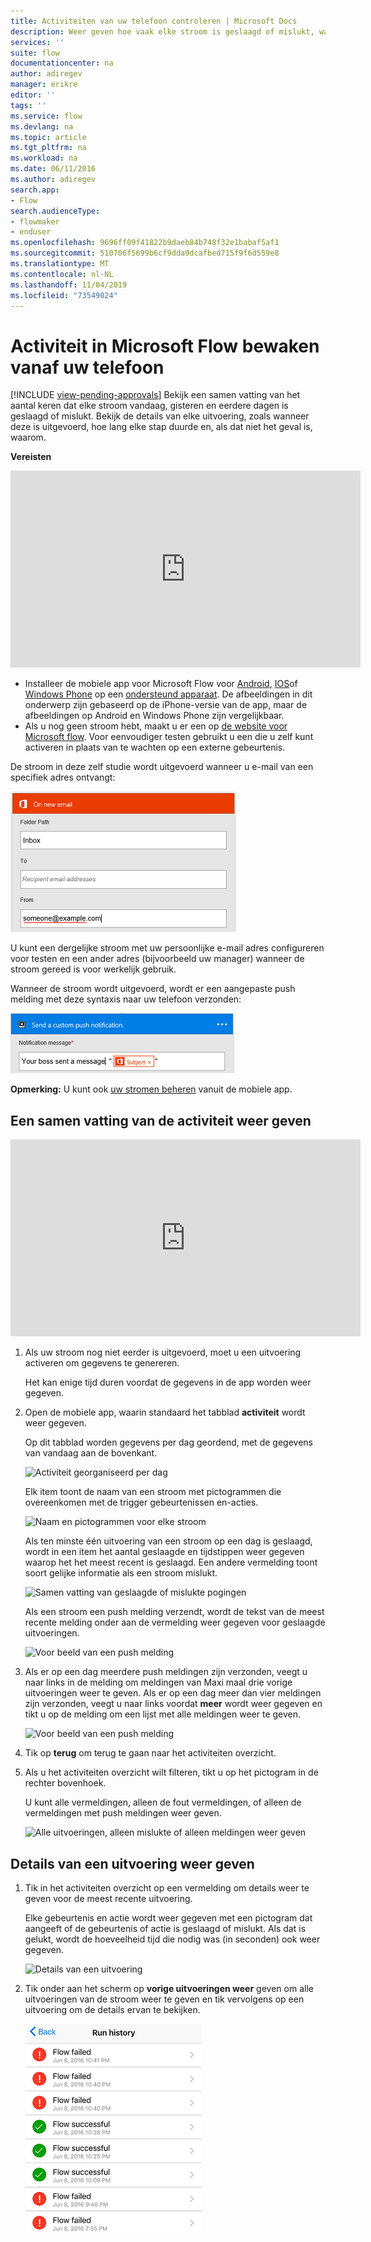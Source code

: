 ```yaml
---
title: Activiteiten van uw telefoon controleren | Microsoft Docs
description: Weer geven hoe vaak elke stroom is geslaagd of mislukt, wanneer elke uitvoering heeft plaatsgevonden en hoe lang het duurde
services: ''
suite: flow
documentationcenter: na
author: adiregev
manager: erikre
editor: ''
tags: ''
ms.service: flow
ms.devlang: na
ms.topic: article
ms.tgt_pltfrm: na
ms.workload: na
ms.date: 06/11/2016
ms.author: adiregev
search.app:
- Flow
search.audienceType:
- flowmaker
- enduser
ms.openlocfilehash: 9696ff09f41822b9daeb84b748f32e1babaf5af1
ms.sourcegitcommit: 510706f5699b6cf9dda9dcafbed715f9f6d559e8
ms.translationtype: MT
ms.contentlocale: nl-NL
ms.lasthandoff: 11/04/2019
ms.locfileid: "73549024"
---
```

# <a name="monitor-activity-in-microsoft-flow-from-your-phone"></a>Activiteit in Microsoft Flow bewaken vanaf uw telefoon
[!INCLUDE [view-pending-approvals](includes/cc-rebrand.md)]
Bekijk een samen vatting van het aantal keren dat elke stroom vandaag, gisteren en eerdere dagen is geslaagd of mislukt. Bekijk de details van elke uitvoering, zoals wanneer deze is uitgevoerd, hoe lang elke stap duurde en, als dat niet het geval is, waarom.

**Vereisten**

<iframe width="560" height="315" src="https://www.youtube.com/embed/vZuYZ64K3tI?list=PL8nfc9haGeb55I9wL9QnWyHp3ctU2_ThF" frameborder="0" allowfullscreen></iframe>

* Installeer de mobiele app voor Microsoft Flow voor [Android](https://aka.ms/flowmobiledocsandroid), [IOS](https://aka.ms/flowmobiledocsios)of [Windows Phone](https://aka.ms/flowmobilewindows) op een [ondersteund apparaat](getting-started.md#use-the-mobile-app). De afbeeldingen in dit onderwerp zijn gebaseerd op de iPhone-versie van de app, maar de afbeeldingen op Android en Windows Phone zijn vergelijkbaar.
* Als u nog geen stroom hebt, maakt u er een op [de website voor Microsoft flow](https://flow.microsoft.com/). Voor eenvoudiger testen gebruikt u een die u zelf kunt activeren in plaats van te wachten op een externe gebeurtenis.

De stroom in deze zelf studie wordt uitgevoerd wanneer u e-mail van een specifiek adres ontvangt:

![Stroom activeren bij ontvangst van e-mail vanuit een specifiek adres](./media/mobile-monitor-activity/create-trigger.png)

U kunt een dergelijke stroom met uw persoonlijke e-mail adres configureren voor testen en een ander adres (bijvoorbeeld uw manager) wanneer de stroom gereed is voor werkelijk gebruik.

Wanneer de stroom wordt uitgevoerd, wordt er een aangepaste push melding met deze syntaxis naar uw telefoon verzonden:

![Push melding verzenden](./media/mobile-monitor-activity/create-event.png)

**Opmerking:** U kunt ook [uw stromen beheren](mobile-manage-flows.md) vanuit de mobiele app.

## <a name="display-a-summary-of-activity"></a>Een samen vatting van de activiteit weer geven
<iframe width="560" height="315" src="https://www.youtube.com/embed/nVCGJamOw6s?list=PL8nfc9haGeb55I9wL9QnWyHp3ctU2_ThF" frameborder="0" allowfullscreen></iframe>

1. Als uw stroom nog niet eerder is uitgevoerd, moet u een uitvoering activeren om gegevens te genereren.
   
    Het kan enige tijd duren voordat de gegevens in de app worden weer gegeven.
2. Open de mobiele app, waarin standaard het tabblad **activiteit** wordt weer gegeven.
   
    Op dit tabblad worden gegevens per dag geordend, met de gegevens van vandaag aan de bovenkant.
   
    ![Activiteit georganiseerd per dag](./media/mobile-monitor-activity/activity-day2.png)
   
    Elk item toont de naam van een stroom met pictogrammen die overeenkomen met de trigger gebeurtenissen en-acties.
   
    ![Naam en pictogrammen voor elke stroom](./media/mobile-monitor-activity/activity-flow-name.png)
   
    Als ten minste één uitvoering van een stroom op een dag is geslaagd, wordt in een item het aantal geslaagde en tijdstippen weer gegeven waarop het het meest recent is geslaagd. Een andere vermelding toont soort gelijke informatie als een stroom mislukt.
   
    ![Samen vatting van geslaagde of mislukte pogingen](./media/mobile-monitor-activity/activity-summary.png)
   
    Als een stroom een push melding verzendt, wordt de tekst van de meest recente melding onder aan de vermelding weer gegeven voor geslaagde uitvoeringen.
   
    ![Voor beeld van een push melding](./media/mobile-monitor-activity/activity-notification.png)
3. Als er op een dag meerdere push meldingen zijn verzonden, veegt u naar links in de melding om meldingen van Maxi maal drie vorige uitvoeringen weer te geven. Als er op een dag meer dan vier meldingen zijn verzonden, veegt u naar links voordat **meer** wordt weer gegeven en tikt u op de melding om een lijst met alle meldingen weer te geven.
   
    ![Voor beeld van een push melding](./media/mobile-monitor-activity/activity-notification-list.png)
4. Tik op **terug** om terug te gaan naar het activiteiten overzicht.
5. Als u het activiteiten overzicht wilt filteren, tikt u op het pictogram in de rechter bovenhoek.
   
    U kunt alle vermeldingen, alleen de fout vermeldingen, of alleen de vermeldingen met push meldingen weer geven.
   
    ![Alle uitvoeringen, alleen mislukte of alleen meldingen weer geven](./media/mobile-monitor-activity/activity-filter.png)

## <a name="show-details-of-a-run"></a>Details van een uitvoering weer geven
1. Tik in het activiteiten overzicht op een vermelding om details weer te geven voor de meest recente uitvoering.
   
     Elke gebeurtenis en actie wordt weer gegeven met een pictogram dat aangeeft of de gebeurtenis of actie is geslaagd of mislukt. Als dat is gelukt, wordt de hoeveelheid tijd die nodig was (in seconden) ook weer gegeven.
   
    ![Details van een uitvoering](./media/mobile-monitor-activity/activity-icons.png)
2. Tik onder aan het scherm op **vorige uitvoeringen weer** geven om alle uitvoeringen van de stroom weer te geven en tik vervolgens op een uitvoering om de details ervan te bekijken.
   
    ![Geschiedenis van geslaagde/mislukte pogingen](./media/mobile-monitor-activity/history-mixed.png)

